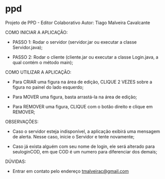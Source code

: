 ppd
===

Projeto de PPD - Editor Colaborativo
Autor: Tiago Malveira Cavalcante


COMO INICIAR A APLICAÇÃO:

- PASSO 1: Rodar o servidor (servidor.jar ou executar a classe Servidor.java);

- PASSO 2: Rodar o cliente (cliente.jar ou executar a classe Login.java, a qual contém o método main);


COMO UTILIZAR A APLICAÇÃO:

- Para CRIAR uma figura na área de edição, CLIQUE 2 VEZES sobre a figura no painel do lado esquerdo;

- Para MOVER uma figura, basta arrastá-la na área de edição;

- Para REMOVER uma figura, CLIQUE com o botão direito e clique em REMOVER;


OBSERVAÇÕES:

- Caso o servidor esteja indisponível, a aplicação exibirá uma mensagem de alerta. Nesse caso, inicie o Servidor e tente novamente;

- Caso já exista alguém com seu nome de login, ele será alterado para seuloginCOD, em que COD é um numero para diferenciar dos demais;


DÚVIDAS:

- Entrar em contato pelo endereço tmalveirac@gmail.com
